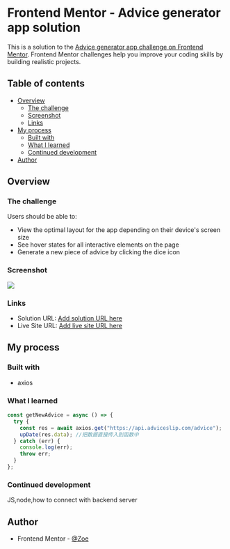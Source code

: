 # Frontend Mentor - Advice generator app solution

This is a solution to the [Advice generator app challenge on Frontend Mentor](https://www.frontendmentor.io/challenges/advice-generator-app-QdUG-13db). Frontend Mentor challenges help you improve your coding skills by building realistic projects.

## Table of contents

- [Overview](#overview)
  - [The challenge](#the-challenge)
  - [Screenshot](#screenshot)
  - [Links](#links)
- [My process](#my-process)
  - [Built with](#built-with)
  - [What I learned](#what-i-learned)
  - [Continued development](#continued-development)
- [Author](#author)

## Overview

### The challenge

Users should be able to:

- View the optimal layout for the app depending on their device's screen size
- See hover states for all interactive elements on the page
- Generate a new piece of advice by clicking the dice icon

### Screenshot

![](./Screenshot%202024-09-11%20at%201.50.21 PM.png)

### Links

- Solution URL: [Add solution URL here](https://your-solution-url.com)
- Live Site URL: [Add live site URL here](https://your-live-site-url.com)

## My process

### Built with

- axios

### What I learned

```js
const getNewAdvice = async () => {
  try {
    const res = await axios.get("https://api.adviceslip.com/advice");
    upDate(res.data); //把数据直接传入到函数中
  } catch (err) {
    console.log(err);
    throw err;
  }
};
```

### Continued development

JS,node,how to connect with backend server

## Author

- Frontend Mentor - [@Zoe](https://www.frontendmentor.io/profile/ZoeLong98)
